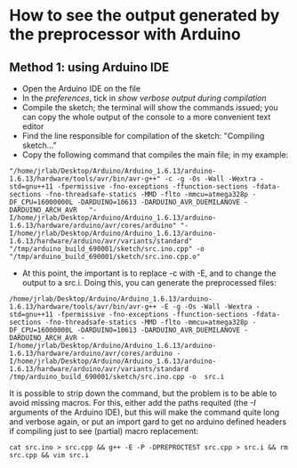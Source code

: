# How to see the output generated by the preprocessor with Arduino

## Method 1: using Arduino IDE

- Open the Arduino IDE on the file
- In the *preferences*, tick in *show verbose output during compilation*
- Compile the sketch; the terminal will show the commands issued; you can copy the whole output of the console to a more convenient text editor
- Find the line responsible for compilation of the sketch: "Compiling sketch..."
- Copy the following command that compiles the main file; in my example:

```
"/home/jrlab/Desktop/Arduino/Arduino_1.6.13/arduino-1.6.13/hardware/tools/avr/bin/avr-g++" -c -g -Os -Wall -Wextra -std=gnu++11 -fpermissive -fno-exceptions -ffunction-sections -fdata-sections -fno-threadsafe-statics -MMD -flto -mmcu=atmega328p -DF_CPU=16000000L -DARDUINO=10613 -DARDUINO_AVR_DUEMILANOVE -DARDUINO_ARCH_AVR   "-I/home/jrlab/Desktop/Arduino/Arduino_1.6.13/arduino-1.6.13/hardware/arduino/avr/cores/arduino" "-I/home/jrlab/Desktop/Arduino/Arduino_1.6.13/arduino-1.6.13/hardware/arduino/avr/variants/standard" "/tmp/arduino_build_690001/sketch/src.ino.cpp" -o "/tmp/arduino_build_690001/sketch/src.ino.cpp.o"
```

- At this point, the important is to replace -c with -E, and to change the output to a src.i. Doing this, you can generate the preprocessed files:

```
/home/jrlab/Desktop/Arduino/Arduino_1.6.13/arduino-1.6.13/hardware/tools/avr/bin/avr-g++ -E -g -Os -Wall -Wextra -std=gnu++11 -fpermissive -fno-exceptions -ffunction-sections -fdata-sections -fno-threadsafe-statics -MMD -flto -mmcu=atmega328p -DF_CPU=16000000L -DARDUINO=10613 -DARDUINO_AVR_DUEMILANOVE -DARDUINO_ARCH_AVR -I/home/jrlab/Desktop/Arduino/Arduino_1.6.13/arduino-1.6.13/hardware/arduino/avr/cores/arduino -I/home/jrlab/Desktop/Arduino/Arduino_1.6.13/arduino-1.6.13/hardware/arduino/avr/variants/standard /tmp/arduino_build_690001/sketch/src.ino.cpp -o  src.i
```

It is possible to strip down the command, but the problem is to be able to avoid missing macros. For this, either add the paths requited (the *-I* arguments of the Arduino IDE), but this will make the command quite long and verbose again, or put an import gard to get no arduino defined headers if compiling just to see (partial) macro replacement:

```
cat src.ino > src.cpp && g++ -E -P -DPREPROCTEST src.cpp > src.i && rm src.cpp && vim src.i
```